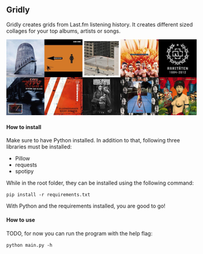 ## Gridly
Gridly creates grids from Last.fm listening history. It creates different sized collages for your top albums, artists or songs.

![alt text](./examples/Album.jpeg)

#### How to install
Make sure to have Python installed. In addition to that, following three libraries must be installed:

- Pillow
- requests
- spotipy

While in the root folder, they can be installed using the following command:

    pip install -r requirements.txt

With Python and the requirements installed, you are good to go!

#### How to use
TODO, for now you can run the program with the help flag:

    python main.py -h
